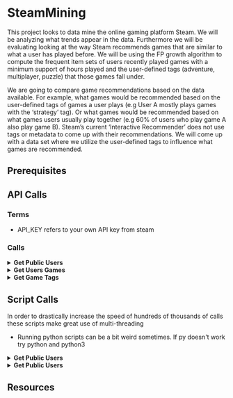 # SteamMining
This project looks to data mine the online gaming platform Steam. We will be analyzing what trends appear in the data. Furthermore we will be evaluating looking at the way Steam recommends games that are similar to what a user has played before. We will be using the FP growth algorithm to compute the frequent item sets of users recently played games with a minimum support of hours played and the user-defined tags (adventure, multiplayer, puzzle) that those games fall under. 

We are going to compare game recommendations based on the data available. For example, what games would be recommended based on the user-defined tags of games a user plays (e.g User A mostly plays games with the ‘strategy’ tag). Or what games would be recommended based on what games users usually play together (e.g 60% of users who play game A also play game B). Steam’s current ‘Interactive Recommender’ does not use tags or metadata to come up with their recommendations. We will come up with a data set where we utilize the user-defined tags to influence what games are recommended.

## Prerequisites 

## API Calls

### Terms
- API_KEY refers to your own API key from steam

### Calls

<details><summary><b>Get Public Users</b></summary>

This API call was used to get a list of public Steam users. As we need to know a user's games, their profile must be public for it to be useful to us. Unfortunately, there is no obvious method to check a user's profile visibility status. The best way to achieve this was to check the response for fields only a public profile would provide. An example would be 'realname' is only provided if the profile is public

API call: https://api.steampowered.com/ISteamUser/GetPlayerSummaries/v2/?key=API_KEY&steamids=

- For steamids you would provide a '+' deliminated list of steam ids up to a max of 100 ids per call.

Request:
```
https://api.steampowered.com/ISteamUser/GetPlayerSummaries/v2/?key=API_KEY&steamids=76561198052460701
```
Response:
```
{
    "response":{
        "players":[
            {
                "steamid":"76561198052460701",
                "communityvisibilitystate":3,
                "profilestate":1,
                "personaname":"Nate",
                "profileurl":"https://steamcommunity.com/id/ethic_xz/",
                "avatar":"https://steamcdn-a.akamaihd.net/steamcommunity/public/images/avatars/b7/b74c35ea69412656548ced1861fd09e081fb907d.jpg",
                "avatarmedium":"https://steamcdn-a.akamaihd.net/steamcommunity/public/images/avatars/b7/b74c35ea69412656548ced1861fd09e081fb907d_medium.jpg",
                "avatarfull":"https://steamcdn-a.akamaihd.net/steamcommunity/public/images/avatars/b7/b74c35ea69412656548ced1861fd09e081fb907d_full.jpg",
                "avatarhash":"b74c35ea69412656548ced1861fd09e081fb907d",
                "personastate":0,
                "realname":"Nate",
                "primaryclanid":"103582791429521408",
                "timecreated":1321121194,
                "personastateflags":0,
                "loccountrycode":"GB"
            }
        ]
    }
}
```

</details>


<details><summary><b>Get Users Games</b></summary>

The purpose of this call is to get a list of all the recently played games from a public user. Getting only the recently played games allows us to keep the recommendations as up to date as possible. Additionally, Steam's API call to get all played games is very spotty and only works half the time.

API call: https://api.steampowered.com/IPlayerService/GetRecentlyPlayedGames/v1/?key=<em>API_KEY</em>&steamid=<em>PUBLIC_STEAM_ID</em>&format=json

- PUBLIC_STEAM_ID refers to a single public steam id

Request:
```
https://api.steampowered.com/IPlayerService/GetRecentlyPlayedGames/v1/?key=API_KEY&steamid=76561198052460701&format=json
```

Response:
```
{
    "response":{
        "total_count":4,
        "games":[
            {
                "appid":39210,
                "name":"FINAL FANTASY XIV Online",
                "playtime_2weeks":1778,
                "playtime_forever":36508,
                "img_icon_url":"98527a5229540d86ced171d8a5dff2f8a560fe80",
                "img_logo_url":"7888f35ccda304c0421951950c74b28357ea09bd",
                "playtime_windows_forever":36508,"playtime_mac_forever":0,
                "playtime_linux_forever":0
            },
            {
                "appid":1276790,
                "name":"Ruined King: A League of Legends Story™",
                "playtime_2weeks":380,
                "playtime_forever":380,
                "img_icon_url":"cac53a5db43167ab2bfe2be1496505bf0762710d",
                "img_logo_url":"1fda11413554296d710c8d81c73c65a6b4249329",
                "playtime_windows_forever":380,
                "playtime_mac_forever":0,
                "playtime_linux_forever":0
            },
            {
                "appid":359320,
                "name":"Elite Dangerous",
                "playtime_2weeks":145,
                "playtime_forever":8150,
                "img_icon_url":"670f2f289a180f7ac291585df847009640ebf1c5",
                "img_logo_url":"e7ae8414879ff5e547df85935ba5576dbc0639e3",
                "playtime_windows_forever":8150,
                "playtime_mac_forever":0,
                "playtime_linux_forever":0
            },
            {
                "appid":739630,
                "name":"Phasmophobia",
                "playtime_2weeks":81,
                "playtime_forever":1115,
                "img_icon_url":"125673b382059f666ec81477173380a76e1df0be",
                "img_logo_url":"e63390ac4ae4bf78787e09f5345629eb5955c6f1",
                "playtime_windows_forever":1115,
                "playtime_mac_forever":0,
                "playtime_linux_forever":0
            }
        ]
    }
}
```

</details>


<details><summary><b>Get Game Tags</b></summary>

For the purpose of recommendations we also wanted to retrieve user define tags. Steam doesn't provide a way to get these, so we relied on a third party API.

API call: https://steamspy.com/api.php?request=appdetails&appid=APP_ID

- APP_ID is the app id of the game you want details on

Request:
```
https://steamspy.com/api.php?request=appdetails&appid=730
```

Response:
```
{
    "appid":730,
    "name":"Counter-Strike: Global Offensive",
    "developer":"Valve, Hidden Path Entertainment",
    "publisher":"Valve",
    "score_rank":"",
    "positive":5309071,
    "negative":714606,
    "userscore":0,
    "owners":"50,000,000 .. 100,000,000",
    "average_forever":28420,
    "average_2weeks":842,
    "median_forever":6139,
    "median_2weeks":316,
    "price":"0",
    "initialprice":"0",
    "discount":"0",
    "ccu":741841,
    "languages":"English, Czech, Danish, Dutch, Finnish, French, German, Hungarian, Italian, Japanese, Korean, Norwegian, Polish, Portuguese, Portuguese - Brazil, Romanian, Russian, Simplified Chinese, Spanish - Spain, Swedish, Thai, Traditional Chinese, Turkish, Bulgarian, Ukrainian, Greek, Spanish - Latin America, Vietnamese",
    "genre":"Action, Free to Play",
    "tags":{
        "FPS":87052,
        "Shooter":62454,
        "Multiplayer":59663,
        "Competitive":51113,
        "Action":45695,
        "Team-Based":44633,
        "e-sports":41488,
        "Tactical":39816,
        "First-Person":37809,
        "PvP":32986,
        "Online Co-Op":32725,
        "Co-op":29180,
        "Strategy":29049,
        "Military":27704,
        "War":27139,
        "Difficult":25214,
        "Trading":24786,
        "Realistic":24590,
        "Fast-Paced":24580,
        "Moddable":5865
    }
}
```

</details>

## Script Calls

In order to drastically increase the speed of hundreds of thousands of calls these scripts make great use of multi-threading

- Running python scripts can be a bit weird sometimes. If py doesn't work try python and python3

<details><summary><b>Get Public Users</b></summary>

After making the API call this script parses the results, removing private profiles. It then writes those unpruned profiles to another file to be processed later.

Calling from the top level directory:
```sh
...\SteamMining> py .\UserScripts\get_public_users.py
```

</details>

<details><summary><b>Get Public Users</b></summary>

After making the API call this script parses the results, removing private profiles. It then writes those unpruned profiles to another file to be processed later.

Calling from the top level directory:
```sh
...\SteamMining> py .\UserScripts\get_public_users.py
```

</details>

## Resources